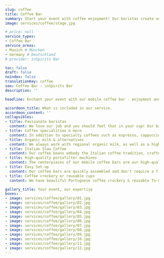 ```yaml
---
slug: coffee
title: Coffee Bar
summary: Start your event with coffee enjoyment! Our baristas create unique creations for every occasion. Coffee shop atmosphere for your event.
image: services/coffee/stage.jpg

# price: null
service_types:
- Coffee Bar
service_areas:
- Munich # München
- Germany # Deutschland
# provider: inSpirits Bar

toc: false
draft: false
noindex: false
translationKey: coffee
seo: Coffee Bar - inSpirits Bar
description: ''

headline: Enchant your event with our mobile coffee bar - enjoyment and experience in one!

accordeon_title: What is included in our service.
accordeon_content: ''
collapsibles:
- title: Passionate baristas
  content: We love our job and you should feel that in your cup! Our baristas are proactive and always do their best to spoil you and your guests with delicious hot drinks.
- title: Coffee specialities & more
  content: In addition to specialty coffees such as espresso, cappuccino, flat white etc., guests who are not caffeine lovers are of course also catered for. Hot chocolate, various teas and matcha latte are also part of our repertoire.
- title: Organic milk & alternatives
  content: We always work with regional organic milk, as well as a high-quality oat milk, which should not be missing on any coffee menu. We also have lactose-free milk as standard. If you would like a more exotic alternative, such as coconut or almond, we can of course also organize this for you in advance.
- title: Italian Slow Coffee
  content: Our coffee beans embody the Italian coffee tradition, crafted with care and high-quality production in a family-owned business in Tuscany. They deliver the perfect taste for your event.
- title: High-quality portafilter machines
  content: The centerpieces of our mobile coffee bars are our high-quality portafilter machines. Depending on space requirements, rush and, of course, stand design, we can offer a wide range of options. From the classic Italian hand lever machine to the multi boiler moderne La Marzocco, there are various great options available.
- title: Easy Set-up
  content: Our coffee bars are quickly assembled and don't require a fixed water supply. Perfect for any location and event.
- title: Coffee crockery or reusable cups
  content: We have beautiful Portuguese coffee crockery & reusable To-Go cups in our stock. Due to our philosophy of sustainability, we always try to avoid disposable cups - and if this is not possible, we try to compensate.

gallery_title: Your event, our expertise
boxes:
- image: services/coffee/gallery/01.jpg
- image: services/coffee/gallery/02.jpg
- image: services/coffee/gallery/03.jpg
- image: services/coffee/gallery/04.jpg
- image: services/coffee/gallery/05.jpg
- image: services/coffee/gallery/06.jpg
- image: services/coffee/gallery/07.jpg
- image: services/coffee/gallery/08.jpg
- image: services/coffee/gallery/09.jpg
- image: services/coffee/gallery/10.jpg
- image: services/coffee/gallery/11.jpg
- image: services/coffee/gallery/12.jpg
---
```

